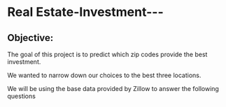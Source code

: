 # Real Estate-Investment---

## Objective:
The goal of this project is to predict which zip codes provide the best investment.

We wanted to narrow down our choices to the best three locations.


We will be using the base data provided by Zillow to answer the following questions
